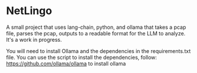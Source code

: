 # NetLingo
A small project that uses lang-chain, python, and ollama that takes a pcap file, parses the pcap, outputs to a readable format for the LLM to analyze. It's a work in progress.

You will need to install Ollama and the dependencies in the requirements.txt file. You can use the script to install the dependencies, follow: https://github.com/ollama/ollama to install ollama

